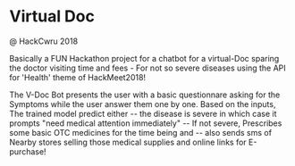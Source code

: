 # Virtual Doc 
@ HackCwru 2018 

Basically a FUN Hackathon project for a chatbot for a virtual-Doc sparing the doctor visiting time and fees - For not so severe diseases using the API for 'Health' theme of HackMeet2018!

The V-Doc Bot presents the user with a basic questionnare asking for the Symptoms while the user answer them one by one.
Based on the inputs, The trained model predict either 
 -- the disease is severe in which case it prompts "need medical attention immediately" 
 -- If not severe, Prescribes some basic OTC medicines for the time being and 
 -- also sends sms of Nearby stores selling those medical supplies and online links for E-purchase!
